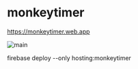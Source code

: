 # monkeytimer

https://monkeytimer.web.app

![main](https://firebasestorage.googleapis.com/v0/b/monkey-timer.appspot.com/o/photo.png?alt=media&token=142b59e4-9e33-4e43-bdb7-86abce817578)

firebase deploy --only hosting:monkeytimer